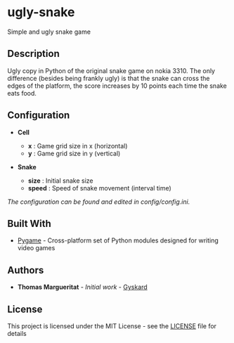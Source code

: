 # ugly-snake
Simple and ugly snake game

## Description

Ugly copy in Python of the original snake game on nokia 3310. The only difference (besides being frankly ugly) is that the snake can cross the edges of the platform, the score increases by 10 points each time the snake eats food.

## Configuration

* __Cell__  
  * __x__ : Game grid size in x (horizontal)  
  * __y__ : Game grid size in y (vertical) 

* __Snake__  
  * __size__ : Initial snake size  
  * __speed__ : Speed of snake movement (interval time)  

*The configuration can be found and edited in config/config.ini.*

## Built With

* [Pygame](https://github.com/pygame/pygame/) - Cross-platform set of Python modules designed for writing video games

## Authors

* **Thomas Margueritat** - *Initial work* - [Gyskard](https://github.com/Gyskard)

## License

This project is licensed under the MIT License - see the [LICENSE](LICENSE) file for details
